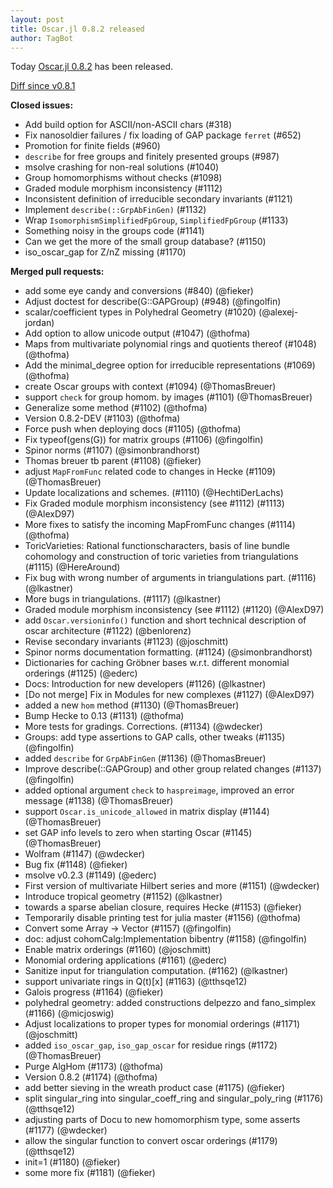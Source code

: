 ```yaml
---
layout: post
title: Oscar.jl 0.8.2 released
author: TagBot
---
```


Today [Oscar.jl 0.8.2](https://github.com/oscar-system/Oscar.jl/releases/tag/v0.8.2) has
been released.

[Diff since v0.8.1](https://github.com/oscar-system/Oscar.jl/compare/v0.8.1...v0.8.2)


**Closed issues:**
- Add build option for ASCII/non-ASCII chars (#318)
- Fix nanosoldier failures / fix loading of GAP package `ferret` (#652)
- Promotion for finite fields (#960)
- `describe` for free groups and finitely presented groups (#987)
- msolve crashing for non-real solutions (#1040)
- Group homomorphisms without checks (#1098)
- Graded module morphism inconsistency (#1112)
- Inconsistent definition of irreducible secondary invariants (#1121)
- Implement `describe(::GrpAbFinGen)` (#1132)
- Wrap `IsomorphismSimplifiedFpGroup`, `SimplifiedFpGroup` (#1133)
- Something noisy in the groups code (#1141)
- Can we get the more of the small group database? (#1150)
- iso_oscar_gap for Z/nZ missing (#1170)

**Merged pull requests:**
- add some eye candy and conversions (#840) (@fieker)
- Adjust doctest for describe(G::GAPGroup) (#948) (@fingolfin)
- scalar/coefficient types in Polyhedral Geometry (#1020) (@alexej-jordan)
- Add option to allow unicode output (#1047) (@thofma)
- Maps from multivariate polynomial rings and quotients thereof (#1048) (@thofma)
- Add the minimal_degree option for irreducible representations (#1069) (@thofma)
- create Oscar groups with context (#1094) (@ThomasBreuer)
- support `check` for group homom. by images (#1101) (@ThomasBreuer)
- Generalize some method (#1102) (@thofma)
- Version 0.8.2-DEV (#1103) (@thofma)
- Force push when deploying docs (#1105) (@thofma)
- Fix typeof(gens(G)) for matrix groups (#1106) (@fingolfin)
- Spinor norms (#1107) (@simonbrandhorst)
- Thomas breuer tb parent (#1108) (@fieker)
- adjust `MapFromFunc` related code to changes in Hecke (#1109) (@ThomasBreuer)
- Update localizations and schemes. (#1110) (@HechtiDerLachs)
- Fix Graded module morphism inconsistency (see #1112) (#1113) (@AlexD97)
- More fixes to satisfy the incoming MapFromFunc changes (#1114) (@thofma)
- ToricVarieties: Rational functionscharacters, basis of line bundle cohomology and construction of toric varieties from triangulations (#1115) (@HereAround)
- Fix bug with wrong number of arguments in triangulations part. (#1116) (@lkastner)
- More bugs in triangulations. (#1117) (@lkastner)
- Graded module morphism inconsistency (see #1112) (#1120) (@AlexD97)
- add `Oscar.versioninfo()` function and short technical description of oscar architecture (#1122) (@benlorenz)
- Revise secondary invariants (#1123) (@joschmitt)
- Spinor norms documentation formatting. (#1124) (@simonbrandhorst)
- Dictionaries for caching Gröbner bases w.r.t. different monomial orderings (#1125) (@ederc)
- Docs: Introduction for new developers (#1126) (@lkastner)
- [Do not merge] Fix in Modules for new complexes (#1127) (@AlexD97)
- added a new `hom` method (#1130) (@ThomasBreuer)
- Bump Hecke to 0.13 (#1131) (@thofma)
- More tests for gradings. Corrections. (#1134) (@wdecker)
- Groups: add type assertions to GAP calls, other tweaks (#1135) (@fingolfin)
- added `describe` for `GrpAbFinGen` (#1136) (@ThomasBreuer)
- Improve describe(::GAPGroup) and other group related changes (#1137) (@fingolfin)
- added optional argument `check` to `haspreimage`, improved an error message (#1138) (@ThomasBreuer)
- support `Oscar.is_unicode_allowed` in matrix display (#1144) (@ThomasBreuer)
- set GAP info levels to zero when starting Oscar (#1145) (@ThomasBreuer)
- Wolfram (#1147) (@wdecker)
- Bug fix (#1148) (@fieker)
- msolve v0.2.3 (#1149) (@ederc)
- First version of multivariate Hilbert series and more (#1151) (@wdecker)
- Introduce tropical geometry (#1152) (@lkastner)
- towards a sparse abelian closure, requires Hecke (#1153) (@fieker)
- Temporarily disable printing test for julia master (#1156) (@thofma)
- Convert some Array -> Vector (#1157) (@fingolfin)
- doc: adjust cohomCalg:Implementation bibentry (#1158) (@fingolfin)
- Enable matrix orderings (#1160) (@joschmitt)
- Monomial ordering applications (#1161) (@ederc)
- Sanitize input for triangulation computation. (#1162) (@lkastner)
- support univariate rings in Q(t)[x] (#1163) (@tthsqe12)
- Galois progress (#1164) (@fieker)
- polyhedral geometry: added constructions delpezzo and fano_simplex (#1166) (@micjoswig)
- Adjust localizations to proper types for monomial orderings (#1171) (@joschmitt)
- added `iso_oscar_gap`, `iso_gap_oscar` for residue rings (#1172) (@ThomasBreuer)
- Purge AlgHom (#1173) (@thofma)
- Version 0.8.2 (#1174) (@thofma)
- add better sieving in the wreath product case (#1175) (@fieker)
- split singular_ring into singular_coeff_ring and singular_poly_ring (#1176) (@tthsqe12)
- adjusting parts of Docu to new homomorphism type, some asserts (#1177) (@wdecker)
- allow the singular function to convert oscar orderings (#1179) (@tthsqe12)
- init=1 (#1180) (@fieker)
- some more fix (#1181) (@fieker)
